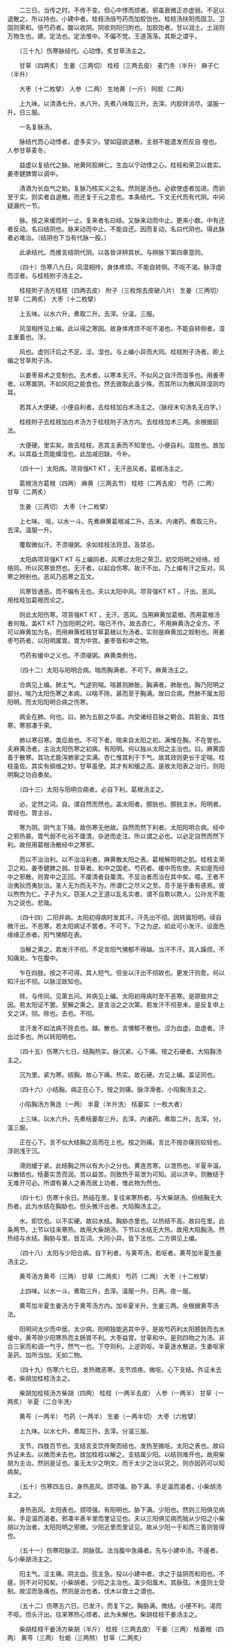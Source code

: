 <!-- { "loadSidebar": true } -->
　　二三日。当传之时。不传不变。但心中悸而烦者。邪虽衰微正亦虚弱。不足以退散之。所以持也。小建中者。桂枝汤倍芍药而加胶饴也。桂枝汤扶阳而固卫。卫固则荣和。倍芍药者。酸以收阴。阴收则阳归附也。加胶饴者。甘以润土。土润则万物生也。建。定法也。定法惟中。不偏不党。王道荡荡。其斯之谓乎。

　　（三十九）伤寒脉结代。心动悸。炙甘草汤主之。

　　甘草（四两炙） 生姜（三两切） 桂枝（三两去皮） 麦门冬（半升） 麻子仁（半升）

　　大枣（十二枚擘） 人参（二两） 生地黄（一斤） 阿胶（二两）

　　上九味。以清酒七升。水八升。先煮八味取三升。去滓。内胶烊消尽。温服一升。日三服。

　　一名复脉汤。

　　脉结代而心动悸者。虚多实少。譬如寇欲退散。主弱不能遣发而反自 徨也。人参甘草麦冬。

　　益虚以复结代之脉。地黄阿胶麻仁。生血以宁动悸之心。桂枝和荣卫以救实。姜枣健脾胃以调中。

　　清酒为长血气之助。复脉乃核实义之名。然则是汤也。必欲使虚者加进。而驯至于实。则实者自退散。而还复于元之意也。本条结代。下文无代而有代阴。中间疑漏代一节。

　　脉。按之来缓而时一止。复来者名曰结。又脉来动而中止。更来小数。中有还者反动。名曰结阴也。脉来动而中止。不能自还。因而复动。名曰代阴也。得此脉者必难治。（结阴也下当有代脉一股。）

　　此承结代。而推言结阴代阴。以各皆详辨其状。与辨脉下第四章意同。

　　（四十）伤寒八九日。风湿相抟。身体疼烦。不能自转侧。不呕不渴。脉浮虚而涩者。与桂枝附子汤主之。

　　桂枝附子汤方桂枝（四两去皮） 附子（三枚炮去皮破八片） 生姜（三两切） 甘草（二两炙） 大枣（十二枚擘）

　　上五味。以水六升。煮取二升。去滓。分温。三服。

　　风湿相抟见上编。此以得之寒因。故身体疼烦不呕不渴也。不能自转侧者。湿主重着也。浮。

　　风也。虚则汗后之不足。涩。湿也。与上编小异而大同。桂枝附子汤者。即上编之甘草附子汤。

　　以姜枣易术之变制也。去术者。以寒本无汗。不似风之自汗而湿多也。用姜枣者。以寒属阴。不如风阳之能食也。然去彼取此虽少殊。而其所以为散风除湿则均耳。

　　若其人大便硬。小便自利者。去桂枝加白术汤主之。（脉经末句汤名无白字。）

　　桂枝附子去桂枝加白术汤方于桂枝附子汤方内。去桂枝加术三两。余根据前法。

　　大便硬。里实矣。故去桂枝。恶其主表而不知里也。小便自利。湿胜也。故加术。以其益土而能燥湿也。此加减旧缺。今补。

　　（四十一）太阳病。项背强KT KT 。无汗恶风者。葛根汤主之。

　　葛根汤方葛根（四两） 麻黄（三两去节） 桂枝（二两去皮） 芍药（二两） 甘草（二两炙）

　　生姜（三两切） 大枣（十二枚擘）

　　上七味。 咀。以水一斗。先煮麻黄葛根减二升。去沫。内诸药。煮取三升。去滓。温服一升。

　　覆取微似汗。不须啜粥。余如桂枝法将息。及禁忌。

　　太阳病项背强KT KT 与上编同者。风寒过太阳之荣卫。初交阳明之经络。经络同。所以风寒皆然也。无汗者。以起自伤寒。故汗不出。乃上编有汗之反对。风寒之辨别也。恶风乃恶寒之互文。

　　风寒皆通恶。而不偏有无也。夫以太阳中风。项背强KT KT 。汗出。恶风。用桂枝加葛根而论之。

　　则此太阳伤寒。项背强KT KT 。无汗。恶风。当用麻黄加葛根。而用葛根汤者何哉。盖KT KT 乃加阳明之时。喘已不作。故去杏仁。不用麻黄汤之全方。不可以麻黄加为名。而用麻黄桂枝甘草葛根以为汤者。实则是麻黄加之规制也。用姜枣芍药者。以阳明属胃。胃为中宫。姜枣皆和中之物。

　　芍药有缓中之义也。不须啜粥。麻黄类例也。

　　（四十二）太阳与阳明合病。喘而胸满者。不可下。麻黄汤主之。

　　合病见上编。肺主气。气逆则喘。喘甚则肺胀。胸满者。肺胀也。胸乃阳明之部分。喘乃太阳伤寒之本病。以喘不除。甚而至于胸满。故曰合病。然肺不属太阳阳明。而太阳阳明合病之伤寒。

　　病全在肺。何也。曰。肺为五脏之华盖。内受诸经百脉之朝会。其脏金。其性寒。寒邪凑于荣。

　　肺以寒召寒。类应故也。不可下者。喘来自太阳之初。满惟在胸。不在胃也。夫麻黄汤者。主治太阳伤寒之初病。有阳明。何以独从太阳之主治也。曰。麻黄固善于散寒。其功尤能泻肺家之实满。杏仁惟其利于下气。故其效则更长于定喘。桂枝虽佐。其实有纲维之妙。甘草虽使。其才有和缓之高。是故太阳表之治行。则阳明胸之功自奏矣。

　　（四十三）太阳与阳明合病者。必自下利。葛根汤主之。

　　必。定然之词。自。谓自然而然也。盖太阳者。膀胱也。膀胱主水。阳明者。胃经也。胃主谷。

　　寒为阴。阴气主下降。故伤寒无他故。自然而然下利者。太阳阳明合病。经中之邪热甚。胃气弱不化谷不厘清。杂迸而走注。所以谓之必也。以必定自然而然下利。故但用葛根汤散经中之寒邪。

　　而以不治治利。以不治治利者。麻黄散太阳之表。葛根解阳明之肌。桂枝主荣卫之和。姜枣健脾之弱。甘草者。和中之国老。芍药者。缓中而佐使。夫如是而经中之邪散。则胃中之正回。不厘清者自厘清。不显治者而治在其中矣。噫。王者不治夷狄而夷狄治。圣人无为而无不为。所谓仁之尽义之至。吾于是乎重有感焉。彼以煦煦为仁。孑孑为义。窃圣人之王道以乱名实者。谓不自欺以欺人。公孙龙不能为之说也。悲哉。

　　（四十四）二阳并病。太阳初得病时发其汗。汗先出不彻。因转属阳明。续自微汗出。不恶寒。若太阳病证不罢者。不可下。下之为逆。如此可小发汗。设面色缘缘正赤者。阳气怫郁在表。

　　当解之熏之。若发汗不彻。不足言阳气怫郁不得越。当汗不汗。其人躁烦。不知痛处。乍在腹中。

　　乍在四肢。按之不可得。其人短气。但坐以汗出不彻故也。更发汗则愈。何以知汗出不彻。以脉涩故知也。

　　转。与传同。见第五问。并病见上编。太阳初得病时至不恶寒。是原致并之因。若太阳证不罢。至解之熏之。是言治之之次第。若发汗不彻至末。是反复申上文之详。彻。除也。去也。不彻。

　　言汗发不如法病不除去也。越。散也。言怫郁不散也。涩为血虚。血虚者。汗出过多也。所以转阳明也。

　　（四十五）伤寒六七日。结胸热实。脉沉紧。心下痛。按之石硬者。大陷胸汤主之。

　　沉为里。紧为寒。结胸。故心下痛。热实。故石硬。方见上编。盖证同也。

　　（四十六）小结胸。病正在心下。按之则痛。脉浮滑者。小陷胸汤主之。

　　小陷胸汤方黄连（一两） 半夏（半升洗） 栝蒌实（一枚大者）

　　上三味。以水六升。先煮栝蒌取三升。去滓。内诸药。煮取二升。去滓。分。温三服。

　　正在心下。言不似大结胸之高而在上也。按之则痛。言比不按亦痛则较轻也。浮则浅于沉。

　　滑则缓于紧。此结胸之所以有大小之分也。黄连苦寒。以泄热也。半夏辛温。以散结也。栝蒌实苦而润。苦以益苦。则致热于易泄为可知。润以济辛。则散结于无难开可必。所谓有兼人之勇而居上功者。惟此物为然也。

　　（四十七）伤寒十余日。热结在里。复往来寒热者。与大柴胡汤。但结胸无大热者。此为水结在胸胁也。但头微汗出者。大陷胸汤主之。

　　水。即饮也。以不实硬。故曰水结。胸胁亦里也。以热结不高。故曰在里。此条两节。上节以往来寒热。故用大柴胡汤。下节以水结无大热。故用大陷胸汤。然热结与水结。胸胁与里。皆互词。大同小异。皆下法也。二方俱见上编。

　　（四十八）太阳与少阳合病。自下利者。与黄芩汤。若呕者。黄芩加半夏生姜汤主之。

　　黄芩汤方黄芩（三两） 甘草（二两炙） 芍药（二两） 大枣（十二枚擘）

　　上四味。以水一斗。煮取三升。去滓。温服一升。日再。夜一服。

　　黄芩加半夏生姜汤方于黄芩汤方内。加半夏半升。生姜三两。余根据黄芩汤法。

　　阳明间太少而中居。太少病。阳明独能逃其中乎。是故芍药利太阳膀胱而去水缓中。黄芩除少阳寒热而主肠胃不利。大枣益胃。甘草和中。是则四物之为汤。非合三家而和调一气乎。然气一也。下夺则利。上逆则呕。半夏逐水散逆。生姜呕家圣药。加所当加。无如二物。

　　（四十九）伤寒六七日。发热微恶寒。支节烦疼。微呕。心下支结。外证未去者。柴胡加桂枝汤主之。

　　柴胡加桂枝汤方柴胡（四两） 桂枝（一两半去皮） 人参（一两半） 甘草（一两炙） 半夏（二合半洗）

　　黄芩（一两半） 芍药（一两半） 生姜（一两半切） 大枣（六枚擘）

　　上九味。以水七升。煮取三升。去滓。分温三服。

　　支节。四肢百节也。支结言支饮抟聚而结也。发热至微呕。太阳之表也。故曰外证未去。以微而未去也。故加桂枝以解之。支结属少阳。以结则难开也。故用柴胡为主治。然则是证也。虽无太少之明文。而于太少之治以究之。则亦因药可以知病矣。

　　（五十）伤寒四五日。身热恶风。颈项强。胁下满。手足温而渴者。小柴胡汤主之。

　　身热恶风。太阳表也。颈项强。有阳明也。胁下满。少阳也。然则三阳俱见病矣。手足温而渴者。邪凑半表半里而里证见也。夫以三阳俱见病而独从少阳之小柴胡以为治者。太阳阳明之邪微。少阳近里而里证见。故从少阳一于和而三善则皆得也。

　　（五十一）伤寒阳脉涩。阴脉弦。法当腹中急痛者。先与小建中汤。不瘥者。与小柴胡汤主之。

　　阳主气。涩主痛。阴主血。弦主急。投以小建中者。求之于益阴而和阳也。不瘥。则不对可知矣。小柴胡者。少阳之主治也。盖少阳属木。其脉弦。木盛则土受制。故涩而急痛也。然则是治也者。伐木以救土之谓也。

　　（五十二）伤寒五六日。已发汗。而复下之。胸胁满。微结。小便不利。渴而不呕。但头汗出。往来寒热心烦者。此为未解也。柴胡桂枝干姜汤主之。

　　柴胡桂枝干姜汤方柴胡（半斤） 桂枝（三两去皮） 干姜（三两） 栝蒌根（四两） 黄芩（三两） 牡蛎（三两熬） 甘草（二两炙）

